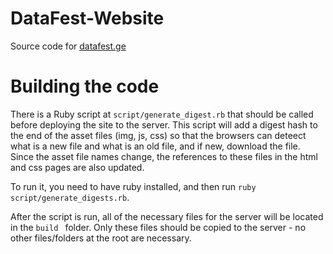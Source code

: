 # DataFest-Website
Source code for [datafest.ge](https://datafest.ge)

# Building the code
There is a Ruby script at `script/generate_digest.rb` that should be called before deploying the site to the server. This script will add a digest hash to the end of the asset files (img, js, css) so that the browsers can deteect what is a new file and what is an old file, and if new, download the file. Since the asset file names change, the references to these files in the html and css pages are also updated.

To run it, you need to have ruby installed, and then run `ruby script/generate_digests.rb`.

After the script is run, all of the necessary files for the server will be located in the `build ` folder. Only these files should be copied to the server - no other files/folders at the root are necessary.